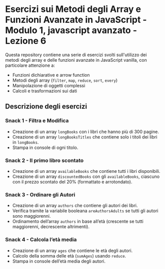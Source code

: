 # Esercizi sui Metodi degli Array e Funzioni Avanzate in JavaScript - Modulo 1, javascript avanzato - Lezione 6

Questa repository contiene una serie di esercizi svolti sull'utilizzo dei metodi degli array e delle funzioni avanzate in JavaScript vanilla, con particolare attenzione a:

- Funzioni dichiarative e arrow function
- Metodi degli array (`filter`, `map`, `reduce`, `sort`, `every`)
- Manipolazione di oggetti complessi
- Calcoli e trasformazioni sui dati

## Descrizione degli esercizi

### Snack 1 - Filtra e Modifica
- Creazione di un array `longBooks` con i libri che hanno più di 300 pagine.
- Creazione di un array `longBooksTitles` che contiene solo i titoli dei libri in `longBooks`.
- Stampa in console di ogni titolo.

### Snack 2 - Il primo libro scontato
- Creazione di un array `availableBooks` che contiene tutti i libri disponibili.
- Creazione di un array `discountedBooks` con gli `availableBooks`, ciascuno con il prezzo scontato del 20% (formattato e arrotondato).

### Snack 3 - Ordinare gli Autori
- Creazione di un array `authors` che contiene gli autori dei libri.
- Verifica tramite la variabile booleana `areAuthorsAdults` se tutti gli autori sono maggiorenni.
- Ordinamento dell’array `authors` in base all’età (crescente se tutti maggiorenni, decrescente altrimenti).

### Snack 4 - Calcola l’età media
- Creazione di un array `ages` che contiene le età degli autori.
- Calcolo della somma delle età (`sumAges`) usando `reduce`.
- Stampa in console dell’età media degli autori.

